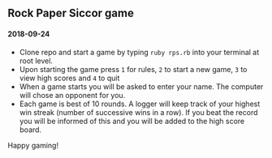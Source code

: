 ## Rock Paper Siccor game
#### 2018-09-24

- Clone repo and start a game by typing `ruby rps.rb` into your terminal at root level.
- Upon starting the game press `1` for rules, `2` to start a new game, `3` to view high scores and `4` to quit
- When a game starts you will be asked to enter your name. The computer will chose an opponent for you.
- Each game is best of 10 rounds. A logger will keep track of your highest win streak (number of successive wins in a row). If you beat the record you will be informed of this and you will be added to the high score board.

Happy gaming!

